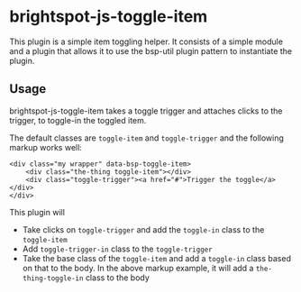 # brightspot-js-toggle-item

This plugin is a simple item toggling helper. It consists of a simple module and a plugin that allows it to use the bsp-util plugin pattern to instantiate the plugin. 

## Usage

brightspot-js-toggle-item takes a toggle trigger and attaches clicks to the trigger, to toggle-in the toggled item. 

The default classes are `toggle-item` and `toggle-trigger` and the following markup works well:

	<div class="my wrapper" data-bsp-toggle-item>
		<div class="the-thing toggle-item"></div>
		<div class="toggle-trigger"><a href="#">Trigger the toggle</a></div>
	</div>

This plugin will 

* Take clicks on `toggle-trigger` and add the `toggle-in` class to the `toggle-item`
* Add `toggle-trigger-in` class to the `toggle-trigger`
* Take the base class of the `toggle-item` and add a `toggle-in` class based on that to the body. In the above markup example, it will add a `the-thing-toggle-in` class to the body